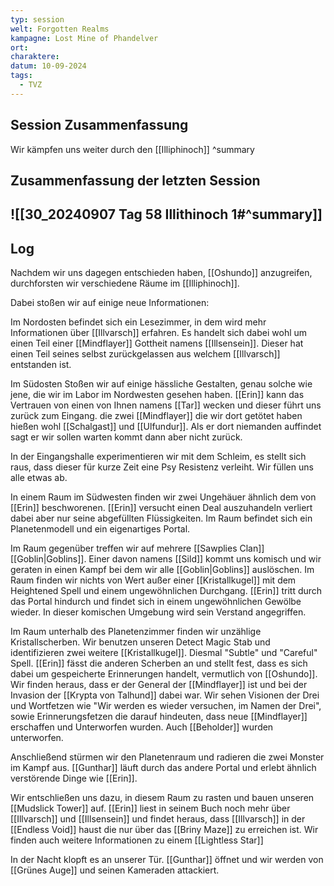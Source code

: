 ```yaml
---
typ: session
welt: Forgotten Realms
kampagne: Lost Mine of Phandelver
ort: 
charaktere: 
datum: 10-09-2024
tags:
  - TVZ
---
```

## Session Zusammenfassung

Wir kämpfen uns weiter durch den [[Illiphinoch]]
^summary

## Zusammenfassung der letzten Session

![[30_20240907 Tag 58 Illithinoch 1#^summary]]
---

## Log

Nachdem wir uns dagegen entschieden haben, [[Oshundo]] anzugreifen, durchforsten wir verschiedene Räume im [[Illiphinoch]].

Dabei stoßen wir auf einige neue Informationen:

Im Nordosten befindet sich ein Lesezimmer, in dem wird mehr Informationen über [[Illvarsch]] erfahren. Es handelt sich dabei wohl um einen Teil einer [[Mindflayer]] Gottheit namens [[Illsensein]]. Dieser hat einen Teil seines selbst zurückgelassen aus welchem [[Illvarsch]] entstanden ist.

Im Südosten Stoßen wir auf einige hässliche Gestalten, genau solche wie jene, die wir im Labor im Nordwesten gesehen haben. [[Erin]] kann das Vertrauen von einen von Ihnen namens [[Tar]] wecken und dieser führt uns zurück zum Eingang. die zwei [[Mindflayer]] die wir dort getötet haben hießen wohl [[Schalgast]] und [[Ulfundur]]. Als er dort niemanden auffindet sagt er wir sollen warten kommt dann aber nicht zurück.

In der Eingangshalle experimentieren wir mit dem Schleim, es stellt sich raus, dass dieser für kurze Zeit eine Psy Resistenz verleiht. Wir füllen uns alle etwas ab.

In einem Raum im Südwesten finden wir zwei Ungehäuer ähnlich dem von [[Erin]] beschworenen. [[Erin]] versucht einen Deal auszuhandeln verliert dabei aber nur seine abgefüllten Flüssigkeiten. Im Raum befindet sich ein Planetenmodell und ein eigenartiges Portal.

Im Raum gegenüber treffen wir auf mehrere [[Sawplies Clan]] [[Goblin|Goblins]]. Einer davon namens [[Sild]] kommt uns komisch und wir geraten in einen Kampf bei dem wir alle [[Goblin|Goblins]] auslöschen. Im Raum finden wir nichts von Wert außer einer [[Kristallkugel]] mit dem Heightened Spell und einem ungewöhnlichen Durchgang. [[Erin]] tritt durch das Portal hindurch und findet sich in einem ungewöhnlichen Gewölbe wieder. In dieser komischen Umgebung wird sein Verstand angegriffen.

Im Raum unterhalb des Planetenzimmer finden wir unzählige Kristallscherben. Wir benutzen unseren Detect Magic Stab und identifizieren zwei weitere [[Kristallkugel]]. Diesmal "Subtle" und "Careful" Spell. [[Erin]] fässt die anderen Scherben an und stellt fest, dass es sich dabei um gespeicherte Erinnerungen handelt, vermutlich von [[Oshundo]]. Wir finden heraus, dass er der General der [[Mindflayer]] ist und bei der Invasion der [[Krypta von Talhund]] dabei war. Wir sehen Visionen der Drei und Wortfetzen wie "Wir werden es wieder versuchen, im Namen der Drei", sowie Erinnerungsfetzen die darauf hindeuten, dass neue [[Mindflayer]] erschaffen und Unterworfen wurden. Auch [[Beholder]] wurden unterworfen.

Anschließend stürmen wir den Planetenraum und radieren die zwei Monster im Kampf aus. [[Gunthar]] läuft durch das andere Portal und erlebt ähnlich verstörende Dinge wie [[Erin]].

Wir entschließen uns dazu, in diesem Raum zu rasten und bauen unseren [[Mudslick Tower]] auf. [[Erin]] liest in seinem Buch noch mehr über [[Illvarsch]] und [[Illsensein]] und findet heraus, dass [[Illvarsch]] in der [[Endless Void]] haust die nur über das [[Briny Maze]] zu erreichen ist. Wir finden auch weitere Informationen zu einem [[Lightless Star]]

In der Nacht klopft es an unserer Tür. [[Gunthar]] öffnet und wir werden von [[Grünes Auge]] und seinen Kameraden attackiert.